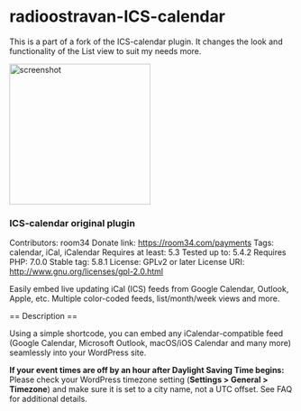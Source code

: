 # radioostravan-ICS-calendar
This is a part of a fork of the ICS-calendar plugin. It changes the look and functionality of the List view to suit my needs more.

<img src="https://raw.githubusercontent.com/HonusDaniel/radioostravan-ICS-calendar/master/screenshot.png" alt="screenshot" width="250px">

### ICS-calendar original plugin
Contributors: room34
Donate link: https://room34.com/payments
Tags: calendar, iCal, iCalendar
Requires at least: 5.3
Tested up to: 5.4.2
Requires PHP: 7.0.0
Stable tag: 5.8.1
License: GPLv2 or later
License URI: http://www.gnu.org/licenses/gpl-2.0.html

Easily embed live updating iCal (ICS) feeds from Google Calendar, Outlook, Apple, etc. Multiple color-coded feeds, list/month/week views and more.

== Description ==

Using a simple shortcode, you can embed any iCalendar-compatible feed (Google Calendar, Microsoft Outlook, macOS/iOS Calendar and many more) seamlessly into your WordPress site.

__If your event times are off by an hour after Daylight Saving Time begins:__ Please check your WordPress timezone setting (__Settings > General > Timezone__) and make sure it is set to a city name, not a UTC offset. See FAQ for additional details.

